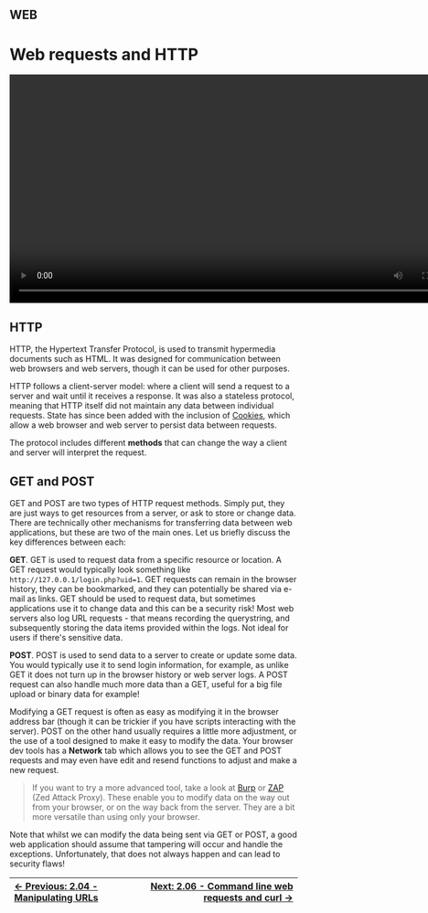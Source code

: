 ## WEB

# Web requests and HTTP

<div align="center">
 <video src="https://github.com/alphyos/CyberStart-2023/assets/116646389/055972b3-c1d1-4052-a833-efa5be45ed44" width="800" />
</div>

## HTTP

HTTP, the Hypertext Transfer Protocol, is used to transmit hypermedia
 documents such as HTML. It was designed for communication between web
browsers and web servers, though it can be used for other purposes.

HTTP follows a client-server model: where a client will send a
request to a server and wait until it receives a response. It was also a
 stateless protocol, meaning that HTTP itself did not maintain any data
between individual requests. State has since been added with the
inclusion of [Cookies](CookiesAndSessions2.8.md), which allow a web browser and web server to persist data between requests.

The protocol includes different **methods** that can change the way a client and server will interpret the request.

## GET and POST

GET and POST are two types of HTTP request methods. Simply put, they
are just ways to get resources from a server, or ask to store or change
data. There are technically other mechanisms for transferring data
between web applications, but these are two of the main ones. Let us
briefly discuss the key differences between each:

**GET**. GET is used to request data from a specific resource or location. A GET request would typically look something like `http://127.0.0.1/login.php?uid=1`.
 GET requests can remain in the browser history, they can be bookmarked,
 and they can potentially be shared via e-mail as links. GET should be
used to request data, but sometimes applications use it to change data
and this can be a security risk! Most web servers also log URL requests -
 that means recording the querystring, and subsequently storing the data
 items provided within the logs. Not ideal for users if there's
sensitive data.

**POST**. POST is used to send data to a server to create
or update some data. You would typically use it to send login
information, for example, as unlike GET it does not turn up in the
browser history or web server logs. A POST request can also handle much
more data than a GET, useful for a big file upload or binary data for
example!

Modifying a GET request is often as easy as modifying it in the
browser address bar (though it can be trickier if you have scripts
interacting with the server). POST on the other hand usually requires a
little more adjustment, or the use of a tool designed to make it easy to
 modify the data. Your browser dev tools has a **Network**
tab which allows you to see the GET and POST requests and may even have
edit and resend functions to adjust and make a new request.

> If you want to try a more advanced tool, take a look at [Burp](https://portswigger.net/burp) or [ZAP](https://owasp.org/www-project-zap/)
> (Zed Attack Proxy). These enable you to modify data on the way out from
> your browser, or on the way back from the server. They are a bit more
> versatile than using only your browser.

Note that whilst we can modify the data being sent via GET or POST, a
 good web application should assume that tampering will occur and handle
 the exceptions. Unfortunately, that does not always happen and can lead
 to security flaws!

<div align="center">

[← Previous: 2.04 - Manipulating URLs](ManipulatingUrls2.4.md) | [Next: 2.06 - Command line web requests and curl →](CommandLineWebRequestsAndCurl2.6.md)
:-|-:
